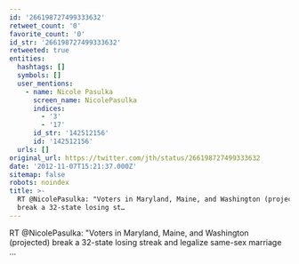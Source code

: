 ```yaml
---
id: '266198727499333632'
retweet_count: '0'
favorite_count: '0'
id_str: '266198727499333632'
retweeted: true
entities:
  hashtags: []
  symbols: []
  user_mentions:
    - name: Nicole Pasulka
      screen_name: NicolePasulka
      indices:
        - '3'
        - '17'
      id_str: '142512156'
      id: '142512156'
  urls: []
original_url: https://twitter.com/jth/status/266198727499333632
date: '2012-11-07T15:21:37.000Z'
sitemap: false
robots: noindex
title: >-
  RT @NicolePasulka: "Voters in Maryland, Maine, and Washington (projected)
  break a 32-state losing st…
---
```


RT @NicolePasulka: "Voters in Maryland, Maine, and Washington (projected) break a 32-state losing streak and legalize same-sex marriage  ...